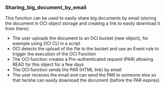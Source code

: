 ### Sharing_big_document_by_email

This function can be used to easily share big documents by email (storing the document in OCI object storage and creating a link to easily download it from there):

- The user uploads the document to an OCI bucket (new object), for exemple using OCI CLI in a script
- OCI detects the upload of the file to the bucket and use an Event rule to trigger the execution of the OCI Function
- The OCI function creates a Pre-authenticated request (PAR) allowing READ for this object for a few days
- The OCI function sends the PAR (HTML link) by email
- The user receives the email and can send the PAR to someone else so that he/she can easily download the document (before the PAR expires)

